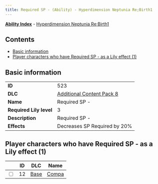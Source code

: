 ```yaml
---
title: Required SP - (Ability) - Hyperdimension Neptunia Re;Birth1
---
```


[**Ability Index**](/neptunia/rb1/ability/index.html) - [Hyperdimension Neptunia Re;Birth1](/neptunia/rb1)

## Contents

- [Basic information](#basic-information)
- [Player characters who have Required SP - as a Lily effect (1)](#player-characters-who-have-required-sp-as-a-lily-effect-1)

## Basic information

|   |   |
| -- | -- |
| **ID** | 523 |
| **DLC** | [Additional Content Pack 8](/neptunia/rb1/dlc/17-pack8.html) |
| **Name** | Required SP - |
| **Required Lily level** | 3 |
| **Description** | Required SP - |
| **Effects** | Decreases SP Required by 20% |


## Player characters who have Required SP - as a Lily effect (1)

|    | ID | DLC | Name |
| -- | -- | --- | ---- |
| <input type="checkbox" id="rb1-player-1-12" class="trackbox" /> | 12 | [Base](/neptunia/rb1/dlc/1-base.html) | [Compa](/neptunia/rb1/player/1-12-compa.html) |
